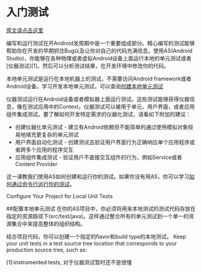 # 入门测试

[原文请点击这里](http://developer.android.com/intl/zh-cn/training/testing/start/index.html)

编写和运行测试在开Android发周期中是一个重要组成部分。精心编写的测试能够帮助你在开发的早期抓住Bug以及让你对自己的代码充满信息。使用AS(Android Studio)，你能够在各种物理或者虚拟Android设备上面运行本地的单元测试或者[仪器测试][1]。然后可以分析测试结果，在开发环境中修改你的代码。

本地单元测试是运行在本地机器上的测试，不需要访问Android framework或者Android设备。学习开发本地单元测试，可以查阅[创建本地单元测试](http://developer.android.com/intl/zh-cn/training/testing/unit-testing/local-unit-tests.html)

仪器测试运行在Android设备或者模拟器上面运行测试。这些测试能够获得仪器信息，像在测试应用中的Context。仪器测试可以被用于单元，用户界面，或者应用组件集成测试。要了解如何开发特定需求的仪器化测试，请看如下附加的建议：

* 创建仪器化单元测试 - 建立有Android依赖但不能简单的通过使用模拟对象轻易地填充更复杂的单元测试
* 用户界面自动化测试 - 创建测试去验证用户界面行为正确响应单个应用程序或者跨多个应用的程序交互
* 应用组件集成测试 - 验证用户不直接交互组件的行为，例如Service或者Content Provider

这一课教我们使用AS如何创建和运行你的测试。如果你没有用AS，你可以学习[如何通过命令行运行你的测试](http://developer.android.com/tools/testing/testing_otheride.html)。

Configure Your Project for Local Unit Tests

##配置本地单元测试
在你的AS项目中，你必须将用来本地测试的测试代码存放在指定的资源路径下(src/test/java)。这样通过整合所有的单元测试到一个单一的资源集合中来提高整体的组织结构。

结合项目代码，你可以创建一个指定的flavor和build type的本地测试。
 Keep your unit tests in a test source tree location that corresponds to your production source tree, such as:


[1]:instrumented tests, 对于仪器测试暂时还不是很懂